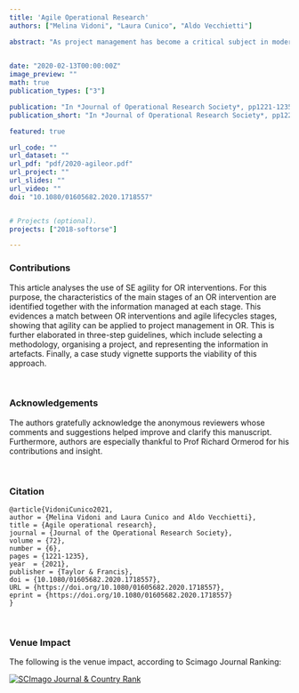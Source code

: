 ```yaml
---
title: 'Agile Operational Research'
authors: ["Melina Vidoni", "Laura Cunico", "Aldo Vecchietti"]

abstract: "As project management has become a critical subject in modern-world organisations, Operational Research (OR) needs to incorporate mechanisms to deal with rapid, unplanned changes as well as confusing information and stakeholders with conflicting values. Agile methods are widely used and tested in Software Engineering (SE) to deal with problems of the characteristics above. Because of this, after establishing that both OR interventions, as well as SE developments, have common stages and information evolution, this proposal aims to pose the challenge of applying agility to manage OR projects. Guidelines to adapt Agile Methodologies to OR are proposed, and a case vignette is studied as an initial test. Finally, future lines of work are considered to define how the larger project in which this proposal is embedded will continue."
  

date: "2020-02-13T00:00:00Z"
image_preview: ""
math: true
publication_types: ["3"]

publication: "In *Journal of Operational Research Society*, pp1221-1235. Vol 72(6)."
publication_short: "In *Journal of Operational Research Society*, pp1221-1235."

featured: true

url_code: ""
url_dataset: ""
url_pdf: "pdf/2020-agileor.pdf"
url_project: ""
url_slides: ""
url_video: ""
doi: "10.1080/01605682.2020.1718557"


# Projects (optional).
projects: ["2018-softorse"]

---
```


### Contributions

This article analyses the use of SE agility for OR interventions. For this purpose, the characteristics of the main stages of an OR intervention are identified together with the information managed at each stage. This evidences a match between OR interventions and agile lifecycles stages, showing that agility can be applied to project management in OR. This is further elaborated in three-step guidelines, which include selecting a methodology, organising a project, and representing the information in artefacts. Finally, a case study vignette supports the viability of this approach.



<br />


### Acknowledgements

The authors gratefully acknowledge the anonymous reviewers whose comments and suggestions helped improve and clarify this manuscript. Furthermore, authors are especially thankful to Prof Richard Ormerod for his contributions and insight.


<br />

### Citation

```
@article{VidoniCunico2021,
author = {Melina Vidoni and Laura Cunico and Aldo Vecchietti},
title = {Agile operational research},
journal = {Journal of the Operational Research Society},
volume = {72},
number = {6},
pages = {1221-1235},
year  = {2021},
publisher = {Taylor & Francis},
doi = {10.1080/01605682.2020.1718557},
URL = {https://doi.org/10.1080/01605682.2020.1718557},
eprint = {https://doi.org/10.1080/01605682.2020.1718557}
}
```



<br />

### Venue Impact

The following is the venue impact, according to Scimago Journal Ranking:

<a href="https://www.scimagojr.com/journalsearch.php?q=22236&amp;tip=sid&amp;exact=no" title="SCImago Journal &amp; Country Rank"><img border="0" src="https://www.scimagojr.com/journal_img.php?id=22236" alt="SCImago Journal &amp; Country Rank"  /></a>
